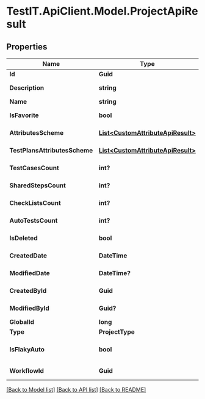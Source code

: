 # TestIT.ApiClient.Model.ProjectApiResult

## Properties

Name | Type | Description | Notes
------------ | ------------- | ------------- | -------------
**Id** | **Guid** | Unique ID of the project | 
**Description** | **string** | Description of the project | [optional] 
**Name** | **string** | Name of the project | 
**IsFavorite** | **bool** | Indicates if the project is marked as favorite | 
**AttributesScheme** | [**List&lt;CustomAttributeApiResult&gt;**](CustomAttributeApiResult.md) | Collection of the project attributes | [optional] 
**TestPlansAttributesScheme** | [**List&lt;CustomAttributeApiResult&gt;**](CustomAttributeApiResult.md) | Collection of the project test plans attributes | [optional] 
**TestCasesCount** | **int?** | Number of test cases in the project | [optional] 
**SharedStepsCount** | **int?** | Number of shared steps in the project | [optional] 
**CheckListsCount** | **int?** | Number of checklists in the project | [optional] 
**AutoTestsCount** | **int?** | Number of autotests in the project | [optional] 
**IsDeleted** | **bool** | Indicates if the project is deleted | 
**CreatedDate** | **DateTime** | Creation date of the project | 
**ModifiedDate** | **DateTime?** | Last modification date of the project | [optional] 
**CreatedById** | **Guid** | Unique ID of the project creator | 
**ModifiedById** | **Guid?** | Unique ID of the project last editor | [optional] 
**GlobalId** | **long** | Global ID of the project | 
**Type** | **ProjectType** | Type of the project | 
**IsFlakyAuto** | **bool** | Indicates if the status \&quot;Flaky/Stable\&quot; inits automatically | 
**WorkflowId** | **Guid** | ID of the workflow used in project | 

[[Back to Model list]](../README.md#documentation-for-models) [[Back to API list]](../README.md#documentation-for-api-endpoints) [[Back to README]](../README.md)

